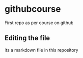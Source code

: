 # githubcourse
First repo as per course on github

## Editing the file

Its a markdown file in this repository
